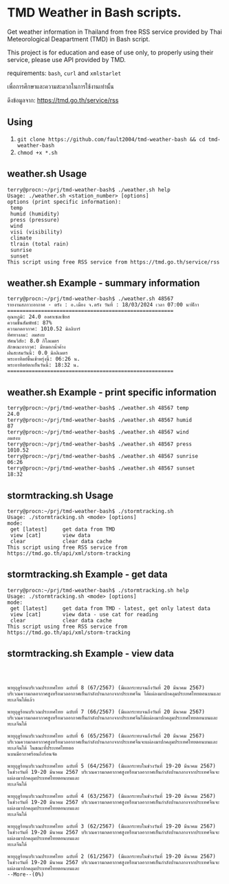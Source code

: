 # TMD Weather in Bash scripts.
Get weather information in Thailand from free RSS service provided by Thai Meteorological Deapartment (TMD) in Bash script.

This project is for education and ease of use only, to properly using their service, please use API provided by TMD.

requirements: ``bash``, ``curl`` and ``xmlstarlet``

เพื่อการศึกษาและความสะดวกในการใช้งานเท่านั้น

ดึงข้อมูลจาก: https://tmd.go.th/service/rss

## Using

1. ``git clone https://github.com/fault2004/tmd-weather-bash && cd tmd-weather-bash``
2. ``chmod +x *.sh``

## weather.sh Usage
```
terry@procn:~/prj/tmd-weather-bash$ ./weather.sh help
Usage: ./weather.sh <station_number> [options]
options (print specific information): 
 temp
 humid (humidity)
 press (pressure)
 wind
 visi (visibility)
 climate
 tlrain (total rain)
 sunrise
 sunset
This script using free RSS service from https://tmd.go.th/service/rss
```

## weather.sh Example - summary information
```
terry@procn:~/prj/tmd-weather-bash$ ./weather.sh 48567
รายงานสภาวะอากาศ - ตรัง : อ.เมือง จ.ตรัง วันที่ : 18/03/2024 เวลา 07:00 นาฬิกา
======================================================
อุณหภูมิ: 24.0 องศาเซลเซียส
ความชื้นสัมพัทธ์: 87%
ความกดอากาศ: 1010.52 มิลลิบาร์
ทิศทางลม: ลมสงบ
ทัศนวิสัย: 8.0 กิโลเมตร
ลักษณะอากาศ: มีหมอกน้ำค้าง
ฝนสะสมวันนี้: 0.0 มิลลิเมตร
พระอาทิตย์ขึ้นเช้าพรุ่งนี้: 06:26 น.
พระอาทิตย์ตกเย็นวันนี้: 18:32 น.
======================================================
```

## weather.sh Example - print specific information
```
terry@procn:~/prj/tmd-weather-bash$ ./weather.sh 48567 temp
24.0
terry@procn:~/prj/tmd-weather-bash$ ./weather.sh 48567 humid
87
terry@procn:~/prj/tmd-weather-bash$ ./weather.sh 48567 wind
ลมสงบ
terry@procn:~/prj/tmd-weather-bash$ ./weather.sh 48567 press
1010.52
terry@procn:~/prj/tmd-weather-bash$ ./weather.sh 48567 sunrise
06:26
terry@procn:~/prj/tmd-weather-bash$ ./weather.sh 48567 sunset
18:32
```

## stormtracking.sh Usage
```
terry@procn:~/prj/tmd-weather-bash$ ./stormtracking.sh 
Usage: ./stormtracking.sh <mode> [options]
mode:
 get [latest]     get data from TMD
 view [cat]       view data
 clear            clear data cache
This script using free RSS service from https://tmd.go.th/api/xml/storm-tracking
```

## stormtracking.sh Example - get data
```
terry@procn:~/prj/tmd-weather-bash$ ./stormtracking.sh help
Usage: ./stormtracking.sh <mode> [options]
mode:
 get [latest]     get data from TMD - latest, get only latest data
 view [cat]       view data - use cat for reading
 clear            clear data cache
This script using free RSS service from https://tmd.go.th/api/xml/storm-tracking
```

## stormtracking.sh Example - view data
```



พายุฤดูร้อนบริเวณประเทศไทย ฉบับที่ 8 (67/2567) (มีผลกระทบจนถึงวันที่ 20 มีนาคม 2567)
บริเวณความกดอากาศสูงหรือมวลอากาศเย็นกำลังปานกลางจากประเทศจีน ได้แผ่ลงมาปกคลุมประเทศไทยตอนบนและทะเลจีนใต้แล้ว 

พายุฤดูร้อนบริเวณประเทศไทย ฉบับที่ 7 (66/2567) (มีผลกระทบจนถึงวันที่ 20 มีนาคม 2567)
บริเวณความกดอากาศสูงหรือมวลอากาศเย็นกำลังปานกลางจากประเทศจีนได้แผ่ลงมาปกคลุมประเทศไทยตอนบนและทะเลจีนใต้ 

พายุฤดูร้อนบริเวณประเทศไทย ฉบับที่ 6 (65/2567) (มีผลกระทบจนถึงวันที่ 20 มีนาคม 2567)
บริเวณความกดอากาศสูงหรือมวลอากาศเย็นกำลังปานกลางจากประเทศจีนจะแผ่ลงมาปกคลุมประเทศไทยตอนบนและทะเลจีนใต้ ในขณะที่ประเทศไทยตอ
นบนมีอากาศร้อนถึงร้อนจัด

พายุฤดูร้อนบริเวณประเทศไทย ฉบับที่ 5 (64/2567) (มีผลกระทบในช่วงวันที่ 19-20 มีนาคม 2567)
ในช่วงวันที่ 19-20 มีนาคม 2567 บริเวณความกดอากาศสูงหรือมวลอากาศเย็นกำลังปานกลางจากประเทศจีนจะแผ่ลงมาปกคลุมประเทศไทยตอนบนและ
ทะเลจีนใต้ 

พายุฤดูร้อนบริเวณประเทศไทย ฉบับที่ 4 (63/2567) (มีผลกระทบในช่วงวันที่ 19-20 มีนาคม 2567)
ในช่วงวันที่ 19-20 มีนาคม 2567 บริเวณความกดอากาศสูงหรือมวลอากาศเย็นกำลังปานกลางจากประเทศจีนจะแผ่ลงมาปกคลุมประเทศไทยตอนบนและ
ทะเลจีนใต้ 

พายุฤดูร้อนบริเวณประเทศไทย ฉบับที่ 3 (62/2567) (มีผลกระทบในช่วงวันที่ 19-20 มีนาคม 2567)
ในช่วงวันที่ 19-20 มีนาคม 2567 บริเวณความกดอากาศสูงหรือมวลอากาศเย็นกำลังปานกลางจากประเทศจีนจะแผ่ลงมาปกคลุมประเทศไทยตอนบนและ
ทะเลจีนใต้ 

พายุฤดูร้อนบริเวณประเทศไทย ฉบับที่ 2 (61/2567) (มีผลกระทบในช่วงวันที่ 19-20 มีนาคม 2567)
ในช่วงวันที่ 19-20 มีนาคม 2567 บริเวณความกดอากาศสูงหรือมวลอากาศเย็นกำลังปานกลางจากประเทศจีนจะแผ่ลงมาปกคลุมประเทศไทยตอนบนและ
--More--(0%)
```
